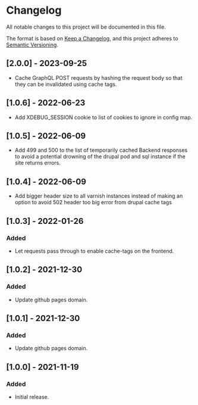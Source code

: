 # Changelog
All notable changes to this project will be documented in this file.

The format is based on [Keep a Changelog](https://keepachangelog.com/en/1.0.0/),
and this project adheres to [Semantic Versioning](https://semver.org/spec/v2.0.0.html).

## [2.0.0] - 2023-09-25
- Cache GraphQL POST requests by hashing the request body so that they can be invalidated using cache tags.  

## [1.0.6] - 2022-06-23
- Add XDEBUG_SESSION cookie to list of cookies to ignore in config map.

## [1.0.5] - 2022-06-09
- Add 499 and 500 to the list of temporarily cached Backend responses to avoid a potential drowning of the drupal pod and sql instance if the site returns errors.  

## [1.0.4] - 2022-06-09
- Add bigger header size to all varnish instances instead of making an option to avoid 502 header too big error from drupal cache tags

## [1.0.3] - 2022-01-26
### Added
- Let requests pass through to enable cache-tags on the frontend.

## [1.0.2] - 2021-12-30
### Added
- Update github pages domain.

## [1.0.1] - 2021-12-30
### Added
- Update github pages domain.

## [1.0.0] - 2021-11-19
### Added
- Initial release.
